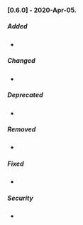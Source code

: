 #### [0.6.0] - 2020-Apr-05.
##### Added
-

##### Changed
-

##### Deprecated
-

##### Removed
-

##### Fixed
-

##### Security
-
